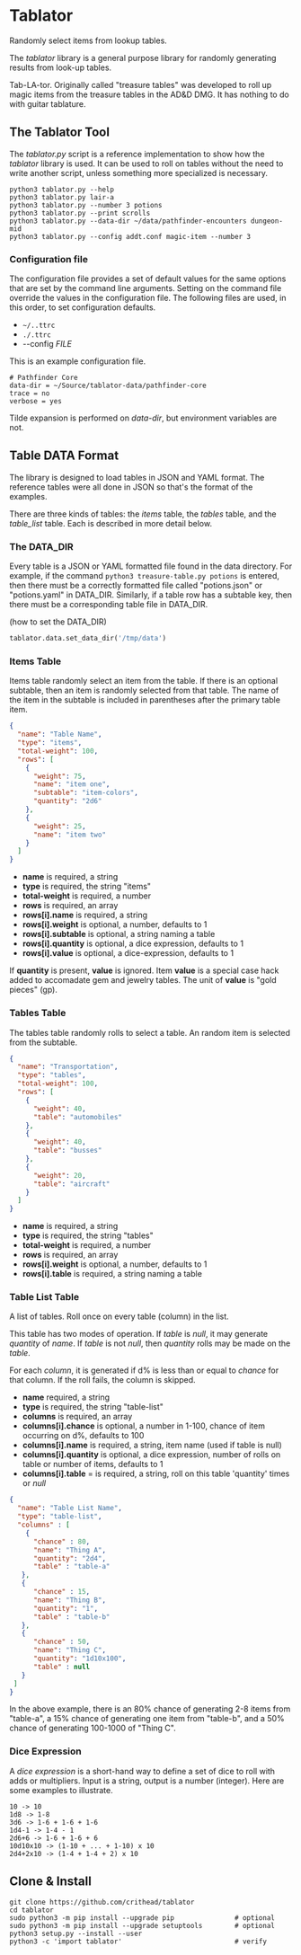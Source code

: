 # Tablator

Randomly select items from lookup tables.

The _tablator_ library is a general purpose library for randomly generating
results from look-up tables.

Tab-LA-tor.  Originally called "treasure tables" was developed to roll up magic
items from the treasure tables in the AD&D DMG.  It has nothing to do with
guitar tablature.

## The Tablator Tool

The _tablator.py_ script is a reference implementation to show how the
_tablator_ library is used.  It can be used to roll on tables without the need
to write another script, unless something more specialized is necessary.

```
python3 tablator.py --help
python3 tablator.py lair-a
python3 tablator.py --number 3 potions
python3 tablator.py --print scrolls
python3 tablator.py --data-dir ~/data/pathfinder-encounters dungeon-mid
python3 tablator.py --config addt.conf magic-item --number 3
```

### Configuration file

The configuration file provides a set of default values for the same options
that are set by the command line arguments.  Setting on the command file
override the values in the configuration file.  The following files are used,
in this order, to set configuration defaults.

- `~/..ttrc`
- `./.ttrc`
- --config _FILE_

This is an example configuration file.

```
# Pathfinder Core
data-dir = ~/Source/tablator-data/pathfinder-core
trace = no
verbose = yes
```

Tilde expansion is performed on _data-dir_, but environment variables are not.

## Table DATA Format

The library is designed to load tables in JSON and YAML format.  The reference
tables were all done in JSON so that's the format of the examples.

There are three kinds of tables: the _items_ table, the _tables_ table, and the
_table_list_ table. Each is described in more detail below.

### The DATA_DIR

Every table is a JSON or YAML formatted file found in the data directory.
For example, if the command `python3 treasure-table.py potions` is entered,
then there must be a correctly formatted file called "potions.json" or
"potions.yaml" in DATA_DIR. Similarly, if a table row has a subtable key,
then there must be a corresponding table file in DATA_DIR.

(how to set the DATA_DIR)
```python
tablator.data.set_data_dir('/tmp/data')
```

### Items Table

Items table randomly select an item from the table.  If there is an optional
subtable, then an item is randomly selected from that table.  The name of the
item in the subtable is included in parentheses after the primary table item.

```json
{
  "name": "Table Name",
  "type": "items",
  "total-weight": 100,
  "rows": [
    {
      "weight": 75,
      "name": "item one",
      "subtable": "item-colors",
      "quantity": "2d6"
    },
    {
      "weight": 25,
      "name": "item two"
    }
  ]
}
```

* __name__ is required, a string
* __type__ is required, the string "items"
* __total-weight__ is required, a number
* __rows__ is required, an array
* __rows[i].name__ is required, a string
* __rows[i].weight__ is optional, a number, defaults to 1
* __rows[i].subtable__ is optional, a string naming a table
* __rows[i].quantity__ is optional, a dice expression, defaults to 1
* __rows[i].value__ is optional, a dice-expression, defaults to 1

If __quantity__ is present, __value__ is ignored. Item __value__ is a special
case hack added to accomadate gem and jewelry tables.
The unit of __value__ is "gold pieces" (gp).

### Tables Table

The tables table randomly rolls to select a table.  An random item is
selected from the subtable.

```json
{
  "name": "Transportation",
  "type": "tables",
  "total-weight": 100,
  "rows": [
    {
      "weight": 40,
      "table": "automobiles"
    },
    {
      "weight": 40,
      "table": "busses"
    },
    {
      "weight": 20,
      "table": "aircraft"
    }
  ]
}
```

 * __name__ is required, a string
 * __type__ is required, the string "tables"
 * __total-weight__ is required, a number
 * __rows__ is required, an array
 * __rows[i].weight__ is optional, a number, defaults to 1
 * __rows[i].table__ is required, a string naming a table

### Table List Table

A list of tables. Roll once on every table (column) in the list.

This table has two modes of operation.  If _table_ is _null_, it may generate
_quantity_ of _name_.  If _table_ is not _null_, then _quantity_ rolls may be
made on the _table_.

For each _column_, it is generated if d% is less than or equal to _chance_ for
that column.  If the roll fails, the column is skipped.

* __name__ required, a string
* __type__ is required, the string "table-list"
* __columns__ is required, an array
* __columns[i].chance__ is optional, a number in 1-100, chance of item occurring
    on d%, defaults to 100
* __columns[i].name__ is required, a string, item name (used if table is null)
* __columns[i].quantity__ is optional, a dice expression, number of rolls on
    table or number of items, defaults to 1
* __columns[i].table__ = is required, a string, roll on this table 'quantity'
    times or _null_

```json
{
  "name": "Table List Name",
  "type": "table-list",
  "columns" : [
    {
      "chance" : 80,
      "name": "Thing A",
      "quantity": "2d4",
      "table" : "table-a"
   },
   {
      "chance" : 15,
      "name": "Thing B",
      "quantity": "1",
      "table" : "table-b"
   },
   {
      "chance" : 50,
      "name": "Thing C",
      "quantity": "1d10x100",
      "table" : null
   }
 ]
}
```

In the above example, there is an 80% chance of generating 2-8 items from
"table-a", a 15% chance of generating one item from "table-b", and a 50% chance
of generating 100-1000 of "Thing C".

### Dice Expression

A _dice expression_ is a short-hand way to define a set of dice to roll with
adds or multipliers.
Input is a string, output is a number (integer).
Here are some examples to illustrate.

```
10 -> 10
1d8 -> 1-8
3d6 -> 1-6 + 1-6 + 1-6
1d4-1 -> 1-4 - 1
2d6+6 -> 1-6 + 1-6 + 6
10d10x10 -> (1-10 + ... + 1-10) x 10
2d4+2x10 -> (1-4 + 1-4 + 2) x 10
```

## Clone & Install

```
git clone https://github.com/crithead/tablator
cd tablator
sudo python3 -m pip install --upgrade pip               # optional
sudo python3 -m pip install --upgrade setuptools        # optional
python3 setup.py --install --user
python3 -c 'import tablator'                            # verify
```

